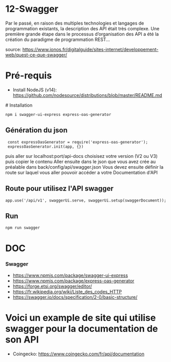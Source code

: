 # 12-Swagger

Par le passé, en raison des multiples technologies et langages de programmation existants, la description des API était très complexe. Une première grande étape dans le processus d’organisation des API a été la création du paradigme de programmation REST...

source: https://www.ionos.fr/digitalguide/sites-internet/developpement-web/quest-ce-que-swagger/

# Pré-requis
  - Install NodeJS (v14): https://github.com/nodesource/distributions/blob/master/README.md

# Installation 
```
npm i swagger-ui-express express-oas-generator
```

## Génération du json
```
 const expressOasGenerator = require('express-oas-generator');
 expressOasGenerator.init(app, {})
```

puis aller sur localhost:port/api-docs
choisisez votre version (V2 ou V3) puis copier le contenu
Aller ensuite dans le json que vous avez crée au préalable dans back/config/api/swagger.json
Vous devez ensuite définir la route sur laquel vous aller pouvoir accéder a votre Documentation d'API

## Route pour utilisez l'API swagger
```
app.use('/api/v1', swaggerUi.serve, swaggerUi.setup(swaggerDocument));
```

## Run
```
npm run swagger
```

# DOC

  ### Swagger
  - https://www.npmjs.com/package/swagger-ui-express
  - https://www.npmjs.com/package/express-oas-generator
  - https://forge.etsi.org/swagger/editor/
  - https://fr.wikipedia.org/wiki/Liste_des_codes_HTTP
  - https://swagger.io/docs/specification/2-0/basic-structure/

# Voici un example de site qui utilise swagger pour la documentation de son API
  - Coingecko: https://www.coingecko.com/fr/api/documentation